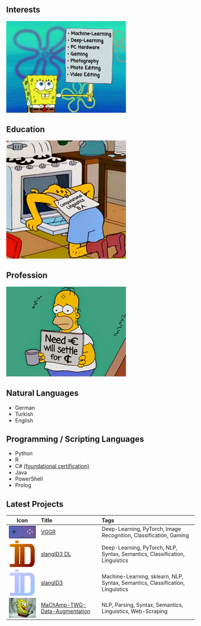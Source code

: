 ## Interests
<img src='https://raw.githubusercontent.com/m4cit/m4cit/main/interests.png' width="320">

## Education
<img src='https://raw.githubusercontent.com/m4cit/m4cit/main/education.png' width="320">

## Profession
<img src='https://raw.githubusercontent.com/m4cit/m4cit/main/bum.png' width="320">

## Natural Languages
- German
- Turkish
- English

## Programming / Scripting Languages
- Python
- R
- C# [(foundational certification)](https://freecodecamp.org/certification/TJM/foundational-c-sharp-with-microsoft)
- Java
- PowerShell
- Prolog

## Latest Projects

| Icon |  Title |  Tags  |
|:----:|:-------|:-------|
|<img src='https://raw.githubusercontent.com/m4cit/VGGR/main/gallery/icon.png' align="center" width="150">|[VGGR](https://github.com/m4cit/VGGR)|Deep-Learning, PyTorch, Image Recognition, Classification, Gaming|
|<img src='https://raw.githubusercontent.com/m4cit/slangID3_DL/main/misc/gallery/slangID3_dl_icon.png' align="center" width="80">|[slangID3 DL](https://github.com/m4cit/slangID3_DL)|Deep-Learning, PyTorch, NLP, Syntax, Semantics, Classification, Linguistics|
|<img src='https://raw.githubusercontent.com/m4cit/slangID3/main/misc/gallery/slangID3_icon.png' align="center" width="80">|[slangID3](https://github.com/m4cit/slangID3)|Machine-Learning, sklearn, NLP, Syntax, Semantics, Classification, Linguistics|
|<img src='https://raw.githubusercontent.com/m4cit/m4cit/main/no_icon.png' align="center" width="100">|[MaChAmp-TWG-Data-Augmentation](https://github.com/m4cit/MaChAmp-TWG-Data-Augmentation)|NLP, Parsing, Syntax, Semantics, Linguistics, Web-Scraping|

